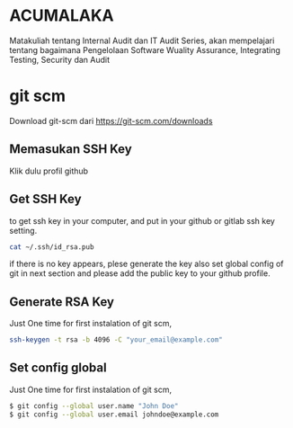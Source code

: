 # ACUMALAKA
Matakuliah tentang Internal Audit dan IT Audit Series, akan mempelajari tentang bagaimana Pengelolaan Software Wuality Assurance, Integrating Testing, Security dan Audit


# git scm
Download git-scm dari https://git-scm.com/downloads

## Memasukan SSH Key
Klik dulu profil github

## Get SSH Key 
to get ssh key in your computer, and put in your github or gitlab ssh key setting.

```sh
cat ~/.ssh/id_rsa.pub
```
if there is no key appears, plese generate the key also set global config of git in next section and please add the public key to your github profile.

## Generate RSA Key
Just One time for first instalation of git scm, 
```sh
ssh-keygen -t rsa -b 4096 -C "your_email@example.com"
```

## Set config global
Just One time for first instalation of git scm, 

```sh
$ git config --global user.name "John Doe"
$ git config --global user.email johndoe@example.com
```
